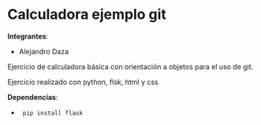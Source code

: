 # Calculadora ejemplo git

__Integrantes__:
 - Alejandro Daza 

Ejercicio de calculadora básica con orientación a objetos para el uso de git. 

Ejercicio realizado con python, flsk, html y css

__Dependencias__:

- <code> pip install flask </code>